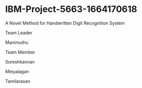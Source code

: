 # IBM-Project-5663-1664170618
A Novel Method for Handwritten Digit Recognition System


Team Leader  

Manimuthu

Team Member

Sureshkannan

Meiyalagan

Tamilarasan
